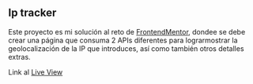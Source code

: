 ## Ip tracker

Este proyecto es mi solución al reto de [FrontendMentor](https://www.frontendmentor.io/challenges/ip-address-tracker-I8-0yYAH0), dondee se debe crear una página que consuma 2 APIs diferentes para lograrmostrar la geolocalización de la IP que introduces, así como también otros detalles extras.

Link al [Live View](https://ip-tracker.lamaolo.vercel.app/)